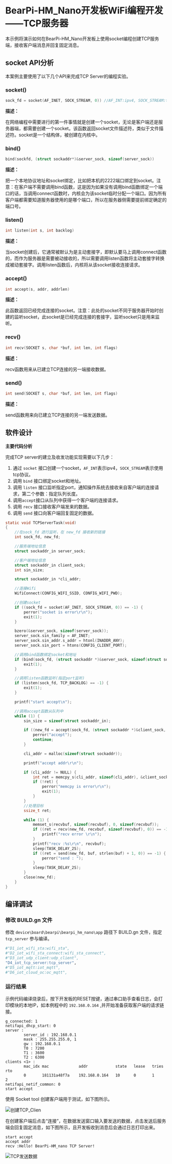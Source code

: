 # BearPi-HM_Nano开发板WiFi编程开发——TCP服务器
本示例将演示如何在BearPi-HM_Nano开发板上使用socket编程创建TCP服务端，接收客户端消息并回复固定消息。


## socket API分析
本案例主要使用了以下几个API来完成TCP Server的编程实验。
### socket()

```c
sock_fd = socket(AF_INET, SOCK_STREAM, 0)) //AF_INT:ipv4, SOCK_STREAM:tcp协议
```
**描述：**

在网络编程中需要进行的第一件事情就是创建一个socket，无论是客户端还是服务器端，都需要创建一个socket。该函数返回socket文件描述符，类似于文件描述符。socket是一个结构体，被创建在内核中。
### bind()
```c
bind(sockfd, (struct sockaddr*)&server_sock, sizeof(server_sock))
```
**描述：**

把一个本地协议地址和socket绑定，比如把本机的2222端口绑定到socket。注意：在客户端不需要调用bind函数，这是因为如果没有调用bind函数绑定一个端口的话，当调用connect函数时，内核会为该socket临时分配一个端口。因为所有客户端都需要知道服务器使用的是哪个端口，所以在服务器侧需要提前绑定确定的端口号。


### listen()
```c
int listen(int s, int backlog)
```
**描述：**

当socket创建后，它通常被默认为是主动套接字，即默认要马上调用connect函数的，而作为服务器是需要被动接收的，所以需要调用listen函数将主动套接字转换成被动套接字。调用listen函数后，内核将从该socket接收连接请求。


### accept()
```c
int accept(s, addr, addrlen)    
```
**描述：**

此函数返回已经完成连接的socket。注意：此处的socket不同于服务器开始时创建的监听socket，此socket是已经完成连接的套接字，监听socket只是用来监听。

### recv()
```c
int recv(SOCKET s, char *buf, int len, int flags)
```
**描述：**

recv函数用来从已建立TCP连接的另一端接收数据。

### send()
```c
int send(SOCKET s, char *buf, int len, int flags)
```
**描述：**

send函数用来向已建立TCP连接的另一端发送数据。


## 软件设计

**主要代码分析**

完成TCP server的建立及收发功能实现需要以下几步：

1. 通过 `socket` 接口创建一个socket，`AF_INT`表示ipv4，`SOCK_STREAM`表示使用tcp协议。
2. 调用 `bind` 接口绑定socket和地址。
3. 调用 `listen` 接口监听指定port，通知操作系统去接收来自客户端的连接请求，第二个参数：指定队列长度。
4. 调用`accept`接口从队列中获得一个客户端的连接请求。
5. 调用 `recv` 接口接收客户端发来的数据。
6. 调用 `send` 接口向客户端回复固定的数据。

```c
static void TCPServerTask(void)
{
    //在sock_fd 进行监听，在 new_fd 接收新的链接
    int sock_fd, new_fd;

    //服务端地址信息
    struct sockaddr_in server_sock;

    //客户端地址信息
    struct sockaddr_in client_sock;
    int sin_size;

    struct sockaddr_in *cli_addr;

    //连接Wifi
    WifiConnect(CONFIG_WIFI_SSID, CONFIG_WIFI_PWD);

    //创建socket
    if ((sock_fd = socket(AF_INET, SOCK_STREAM, 0)) == -1) {
        perror("socket is error\r\n");
        exit(1);
    }

    bzero(&server_sock, sizeof(server_sock));
    server_sock.sin_family = AF_INET;
    server_sock.sin_addr.s_addr = htonl(INADDR_ANY);
    server_sock.sin_port = htons(CONFIG_CLIENT_PORT);

    //调用bind函数绑定socket和地址
    if (bind(sock_fd, (struct sockaddr *)&server_sock, sizeof(struct sockaddr)) == -1) {
        exit(1);
    }

    //调用listen函数监听(指定port监听)
    if (listen(sock_fd, TCP_BACKLOG) == -1) {
        exit(1);
    }

    printf("start accept\n");

    //调用accept函数从队列中
    while (1) {
        sin_size = sizeof(struct sockaddr_in);

        if ((new_fd = accept(sock_fd, (struct sockaddr *)&client_sock, (socklen_t *)&sin_size)) == -1) {
            perror("accept");
            continue;
        }

        cli_addr = malloc(sizeof(struct sockaddr));

        printf("accept addr\r\n");

        if (cli_addr != NULL) {
            int ret = memcpy_s(cli_addr, sizeof(cli_addr), &client_sock, sizeof(struct sockaddr));
            if (!ret) {
                perror("memcpy is error\r\n");
                exit(1);
            }
        }
        //处理目标
        ssize_t ret;

        while (1) {
            memset_s(recvbuf, sizeof(recvbuf), 0, sizeof(recvbuf));
            if ((ret = recv(new_fd, recvbuf, sizeof(recvbuf), 0)) == -1) {
                printf("recv error \r\n");
            }
            printf("recv :%s\r\n", recvbuf);
            sleep(TASK_DELAY_2S);
            if ((ret = send(new_fd, buf, strlen(buf) + 1, 0)) == -1) {
                perror("send : ");
            }
            sleep(TASK_DELAY_2S);
        }
        close(new_fd);
    }
}
```

## 编译调试

### 修改 BUILD.gn 文件

修改 `device\board\bearpi\bearpi_hm_nano\app` 路径下 BUILD.gn 文件，指定 `tcp_server` 参与编译。
```r
#"D1_iot_wifi_sta:wifi_sta",
#"D2_iot_wifi_sta_connect:wifi_sta_connect",      
#"D3_iot_udp_client:udp_client",
"D4_iot_tcp_server:tcp_server",
#"D5_iot_mqtt:iot_mqtt",        
#"D6_iot_cloud_oc:oc_mqtt",
```   


### 运行结果

示例代码编译烧录后，按下开发板的RESET按键，通过串口助手查看日志，会打印模块的本地IP，如本例程中的 `192.168.0.164` ,并开始准备获取客户端的请求链接。
```
g_connected: 1
netifapi_dhcp_start: 0
server :
        server_id : 192.168.0.1
        mask : 255.255.255.0, 1
        gw : 192.168.0.1
        T0 : 7200
        T1 : 3600
        T2 : 6300
clients <1> :
        mac_idx mac             addr            state   lease   tries   rto     
        0       181131a48f7a    192.168.0.164   10      0       1       2       
netifapi_netif_common: 0
start accept
```
使用 Socket tool 创建客户端用于测试，如下图所示。

![创建TCP_Clien](../../docs/figures/D4_iot_tcp_server/createtcpclient.png)

在创建客户端后点击“连接”，在数据发送窗口输入要发送的数据，点击发送后服务端会回复固定消息，如下图所示，且开发板收到消息后会通过日志打印出来。

```
start accept
accept addr
recv :Hello! BearPi-HM_nano TCP Server!
```

![TCP发送数据](../../docs/figures/D4_iot_tcp_server/TCPSendData.png)